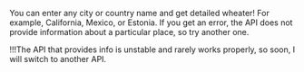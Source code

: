 You can enter any city or country name and get detailed wheater! For example, California, Mexico, or Estonia. If you get an error, the API does not provide information about a particular place, so try another one. 

!!!The API that provides info is unstable and rarely works properly, so soon, I will switch to another API.
